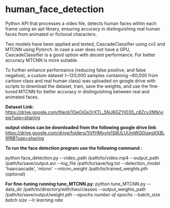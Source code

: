 # human_face_detection
Python API that processes a video file, detects human faces within each frame using an apt library, ensuring accuracy in distinguishing real human faces from animated or fictional characters.

Two models have been applied and tested, CascadeClassifier using cv2 and MTCNN using Pytorch. In case a user does not have a GPU, CascadeClassifier is a good option with decent performance. For better accuracy MTCNN is more suitable. 

To further enhance performance (reducing false positive, and false negative), a custom dataset (~120,000 samples containing ~60,000 from cartoon class and real human class) was uploaded on google drive with scripts to download the dataset, train, save the weights, and use the fine-tuned MTCNN for better accuracy in distinguishing between real and animated faces.

**Dataset Link:**
https://drive.google.com/file/d/1OeOiGsOrXTL_5NJ6GZYiD35_c8Zcy2NN/view?usp=sharing

**output videos can be downloaded from the following google drive link**: https://drive.google.com/drive/folders/1iVfHMxvIg1S8ULUUmWQ0izegXX8L9fRB?usp=sharing


****To run the face detection program use the following command :****

python face_detection.py --video_path /path/to/video.mp4 --output_path /path/to/save/output.avi --log_file /path/to/save/log.txt --detection_model 'haarcascade', 'mtcnn' --mtcnn_weight /path/to/trained_weights.pth (optional)

**For fine-tuning running tune_MTCNN.py**:
python tune_MTCNN.py --data_dir /path/to/directory/with/two/classes --output_weights_path /path/to/save/output/weight.pth --epochs *number of epochs* --batch_size *batch size*  --lr *learning rate*
